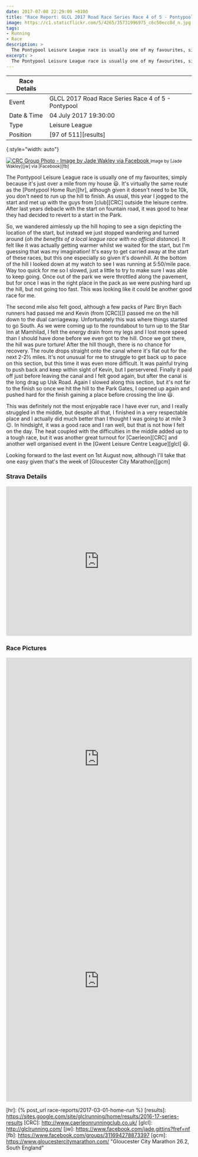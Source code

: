 ```yaml
---
date: 2017-07-08 22:29:00 +0100
title: "Race Report: GLCL 2017 Road Race Series Race 4 of 5 - Pontypool"
image: https://c1.staticflickr.com/5/4265/35731996975_c6c50ecc8d_n.jpg
tags:
- Running
- Race
description: >
  The Pontypool Leisure League race is usually one of my favourites, simply because it's just over a mile from my house :smiley:. It's virtually the same route as the Pontypool Home Run, although given it doesn't need to be 10k, you don't need to run up the hill to finish. As usual, this year I jogged to the start and met up with the guys from club outside the leisure centre. After last years debacle with the start on fountain road, it was good to hear they had decided to revert to a start in the Park. 
excerpt: >
  The Pontypool Leisure League race is usually one of my favourites, simply because it's just over a mile from my house :smiley:. It's virtually the same route as the Pontypool Home Run, although given it doesn't need to be 10k, you don't need to run up the hill to finish. As usual, this year I jogged to the start and met up with the guys from club outside the leisure centre. After last years debacle with the start on fountain road, it was good to hear they had decided to revert to a start in the Park. 
---
```


| Race Details |                                                    |
|--------------|----------------------------------------------------|
| Event        | GLCL 2017 Road Race Series Race 4 of 5 - Pontypool |
| Date & Time  | 04 July 2017 19:30:00                              |
| Type         | Leisure League                                     |
| Position     | [97 of 511][results]                               |
{:style="width: auto"}

<div class='flickr image alignright'>
<span>
  <a title='CRC Group Photo - Image by Jade Wakley via Facebook' href='https://c1.staticflickr.com/5/4265/35731996975_c6c50ecc8d_o.jpg' class='image'>
    <img src='https://c1.staticflickr.com/5/4265/35731996975_c6c50ecc8d_n.jpg' alt='CRC Group Photo - Image by Jade Wakley via Facebook' />
  </a>
  <a title='View on Flickr' href='https://www.flickr.com/photos/richard-perry/35731996975/' class='flickrlink'> </a>
</span>
<small class='aligncentre' markdown='1'>Image by [Jade Wakley][jw] via [Facebook][fb]</small>
</div>

The Pontypool Leisure League race is usually one of my favourites, simply because it's just over a mile from my house :smiley:. It's virtually the same route as the [Pontypool Home Run][hr], although given it doesn't need to be 10k, you don't need to run up the hill to finish. As usual, this year I jogged to the start and met up with the guys from [club][CRC] outside the leisure centre. After last years debacle with the start on fountain road, it was good to hear they had decided to revert to a start in the Park. 

So, we wandered aimlessly up the hill hoping to see a sign depicting the location of the start, but instead we just stopped wandering and turned around (_oh the benefits of a local league race with no official distance_). It felt like it was actually getting warmer whilst we waited for the start, but I'm guessing that was my imagination! It's easy to get carried away at the start of these races, but this one especially so given it's downhill. At the bottom of the hill I looked down at my watch to see I was running at 5:50/mile pace. Way too quick for me so I slowed, just a little to try to make sure I was able to keep going. Once out of the park we were throttled along the pavement, but for once I was in the right place in the pack as we were pushing hard up the hill, but not going too fast. This was looking like it could be another good race for me. 

The second mile also felt good, although a few packs of Parc Bryn Bach runners had passed me and Kevin (from [CRC][]) passed me on the hill down to the dual carriageway. Unfortunately this was where things started to go South. As we were coming up to the roundabout to turn up to the Star Inn at Mamhilad, I felt the energy drain from my legs and I lost more speed than I should have done before we even got to the hill. Once we got there, the hill was pure torture! After the hill though, there is no chance for recovery. The route drops straight onto the canal where it's flat out for the next 2-2&frac12; miles. It's not unusual for me to struggle to get back up to pace on this section, but this time it was even more difficult. It was painful trying to push back and keep within sight of Kevin, but I perservered. Finally it paid off just before leaving the canal and I felt good again, but after the canal is the long drag up Usk Road. Again I slowed along this section, but it's not far to the finish so once we hit the hill to the Park Gates, I opened up again and pushed hard for the finish gaining a place before crossing the line :smiley:.

This was definitely not the most enjoyable race I have ever run, and I really struggled in the middle, but despite all that, I finished in a very respectable place and I actually did much better than I thought I was going to at mile 3 :wink:. In hindsight, it was a good race and I ran well, but that is not how I felt on the day. The heat coupled with the difficulties in the middle added up to a tough race, but it was another great turnout for [Caerleon][CRC] and another well organised event in the [Gwent Leisure Centre League][glcl] :smiley:.

Looking forward to the last event on 1st August now, although I'll take that one easy given that's the week of [Gloucester City Marathon][gcm]

### Strava Details

<iframe height='405' width='100%' frameborder='0' allowtransparency='true' scrolling='no' 
  src='https://www.strava.com/activities/1067829529/embed/f54fe5c7a777ceee1816bbe1391aa10523e3508a'> </iframe>

### Race Pictures

<iframe src="https://www.facebook.com/plugins/post.php?href=https%3A%2F%2Fwww.facebook.com%2Fchristopher.hill.397%2Fposts%2F10155610939248944&width=500" width="100%" height="547" style="border:none;overflow:hidden" scrolling="no" frameborder="0" allowTransparency="true"></iframe>

<iframe src="https://www.facebook.com/plugins/post.php?href=https%3A%2F%2Fwww.facebook.com%2Flou.summers.3%2Fposts%2F1531340163595022&width=500" width="100%" height="656" style="border:none;overflow:hidden" scrolling="no" frameborder="0" allowTransparency="true"></iframe>

[hr]: {% post_url race-reports/2017-03-01-home-run %}
[results]: https://sites.google.com/site/glclrunning/home/results/2016-17-series-results
[CRC]: http://www.caerleonrunningclub.co.uk/
[glcl]: http://glclrunning.com/
[jw]: https://www.facebook.com/jade.gittins?fref=nf
[fb]: https://www.facebook.com/groups/311694278873397
[gcm]: https://www.gloucestercitymarathon.com/ "Gloucester City Marathon 26.2, South England"